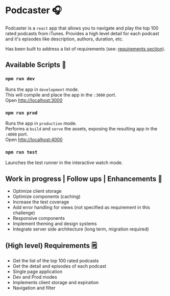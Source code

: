 
# Podcaster 🎧

Podcaster is a `react` app that allows you to navigate and play the top 100 rated podcasts from iTunes.
Provides a high level detail for each podcast and it's episodes like description, authors, duration, etc. 

Has been built to address a list of requirements (see: [requirements section](https://github.com/agustisera1/podcasts-player#high-level-requirements-%EF%B8%8F)).

## Available Scripts 🧰
### `npm run dev`
Runs the app in `development` mode.\
This will compile and place the app in the `:3000` port.\
Open [http://localhost:3000](http://localhost:3000)

### `npm run prod`
Runs the app in `production` mode.\
Performs a `build` and `serve` the assets, exposing the resulting app in the `:4000` port.\
Open [http://localhost:4000](http://localhost:4000)

### `npm run test`
Launches the test runner in the interactive watch mode.

## Work in progress | Follow ups | Enhancements 💅
- Optimize client storage
- Optimize components (caching)
- Increase the test coverage
- Add error handling for views (not specified as requirement in this challenge)
- Responsive components
- Implement theming and design systems
- Integrate server side architecture (long term, migration required)

## (High level) Requirements 🗒️
- Get the list of the top 100 rated podcasts
- Get the detail and episodes of each podcast
- Single page application
- Dev and Prod modes
- Implements client storage and expiration
- Navigation and filter


